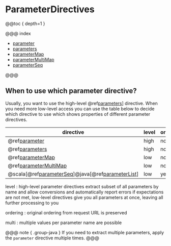 # ParameterDirectives

@@toc { depth=1 }

@@@ index

* [parameter](parameter.md)
* [parameters](parameters.md)
* [parameterMap](parameterMap.md)
* [parameterMultiMap](parameterMultiMap.md)
* [parameterSeq](parameterSeq.md)

@@@

<a id="which-parameter-directive"></a>
## When to use which parameter directive?

Usually, you want to use the high-level @ref[parameters](parameters.md)] directive. When you need
more low-level access you can use the table below to decide which directive
to use which shows properties of different parameter directives.

|directive                                                                              | level | ordering | multi|
|---------------------------------------------------------------------------------------|-------|----------|------|
|@ref[parameter](parameter.md)                                                          | high  | no       | no   |
|@ref[parameters](parameters.md)                                                        | high  | no       | yes  |
|@ref[parameterMap](parameterMap.md)                                                    | low   | no       | no   |
|@ref[parameterMultiMap](parameterMultiMap.md)                                          | low   | no       | yes  |
|@scala[@ref[parameterSeq](parameterSeq.md)]@java[@ref[parameterList](parameterSeq.md)] | low   | yes      | yes  |

level
: high-level parameter directives extract subset of all parameters by name and allow conversions
and automatically report errors if expectations are not met, low-level directives give you
all parameters at once, leaving all further processing to you

ordering
: original ordering from request URL is preserved

multi
: multiple values per parameter name are possible

@@@ note { .group-java }
If you need to extract multiple parameters, apply the `parameter` directive multiple times.
@@@
